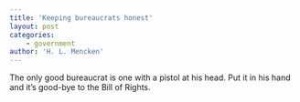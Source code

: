 ```yaml
---
title: 'Keeping bureaucrats honest'
layout: post
categories:
    - government
author: 'H. L. Mencken'
---
```


The only good bureaucrat is one with a pistol at his head. Put it in his hand and it’s good-bye to the Bill of Rights.